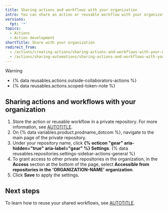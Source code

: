 ```yaml
---
title: Sharing actions and workflows with your organization
intro: You can share an action or reusable workflow with your organization without publishing the action or workflow publicly.
versions:
  fpt: '*'
topics:
  - Actions
  - Action development
shortTitle: Share with your organization
redirect_from:
  - /actions/creating-actions/sharing-actions-and-workflows-with-your-organization
  - /actions/sharing-automations/sharing-actions-and-workflows-with-your-organization
---
```


> [!WARNING]
> * {% data reusables.actions.outside-collaborators-actions %}
> * {% data reusables.actions.scoped-token-note %}

## Sharing actions and workflows with your organization

1. Store the action or reusable workflow in a private repository. For more information, see [AUTOTITLE](/repositories/creating-and-managing-repositories/about-repositories#about-repository-visibility).
1. On {% data variables.product.prodname_dotcom %}, navigate to the main page of the private repository.
1. Under your repository name, click **{% octicon "gear" aria-hidden="true" aria-label="gear" %} Settings**.
{% data reusables.repositories.settings-sidebar-actions-general %}
1. To grant access to other private repositories in the organization, in the **Access** section at the bottom of the page, select **Accessible from repositories in the 'ORGANIZATION-NAME' organization**.
1. Click **Save** to apply the settings.

## Next steps

To learn how to reuse your shared workflows, see [AUTOTITLE](/actions/using-workflows/reusing-workflows).
